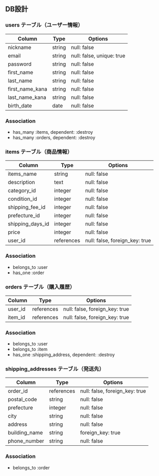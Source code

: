 ## DB設計
### users テーブル（ユーザー情報）
| Column          | Type   | Options                   |
|---------------  |--------|-------------------------- |
| nickname        | string | null: false               |
| email           | string | null: false, unique: true |
| password        | string | null: false               |
| first_name      | string | null: false               |
| last_name       | string | null: false               |
| first_name_kana | string | null: false               |
| last_name_kana  | string | null: false               |
| birth_date      | date   | null: false               |

### Association

* has_many :items, dependent: :destroy
* has_many :orders, dependent: :destroy


### items テーブル（商品情報）
| Column           | Type       | Options                        |
|----------------- |----------- |------------------------------- |
| items_name       | string     | null: false                    |
| description      | text       | null: false                    |
| category_id      | integer    | null: false                    |
| condition_id     | integer    | null: false                    |
| shipping_fee_id  | integer    | null: false                    |
| prefecture_id    | integer    | null: false                    |
| shipping_days_id | integer    | null: false                    |
| price            | integer    | null: false                    |
| user_id          | references | null: false, foreign_key: true |

### Association

* belongs_to :user
* has_one :order


### orders テーブル（購入履歴）
| Column  | Type       | Options                        |
|-------- |----------- |------------------------------- |
| user_id | references | null: false, foreign_key: true |
| item_id | references | null: false, foreign_key: true |

### Association

* belongs_to :user
* belongs_to :item
* has_one :shipping_address, dependent: :destroy


### shipping_addresses テーブル（発送先）
| Column        | Type       | Options                        |
|-------------- |----------- |------------------------------- |
| order_id      | references | null: false, foreign_key: true |
| postal_code   | string     | null: false                    |
| prefecture    | integer    | null: false                    |
| city          | string     | null: false                    |
| address       | string     | null: false                    |
| building_name | string     | foreign_key: true              |
| phone_number  | string     | null: false                    |

### Association

* belongs_to :order